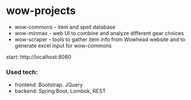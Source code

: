 # wow-projects

* wow-commons - item and spell database
* wow-minmax - web UI to combine and analyze different gear choices
* wow-scraper - tools to gather item info from Wowhead website and to generate excel input for wow-commons

start: http://localhost:8080

### Used tech:
* frontend: Bootstrap. JQuery
* backend: Spring Boot, Lombok, REST  
